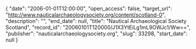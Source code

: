 {
  "date": "2006-01-01T12:00:00", 
  "open_access": false, 
  "target_url": "http://www.nauticalarchaeologysociety.org/content/scotland-0", 
  "description": "", 
  "end_date": null, 
  "title": "Nautical Archaeological Society Scotland", 
  "record_id": "20060101T120000/J1X3YtEiLg1mL9OWJc1/Ww==", 
  "publisher": "nauticalarchaeologysociety.org", 
  "slug": 33298, 
  "start_date": null
}


